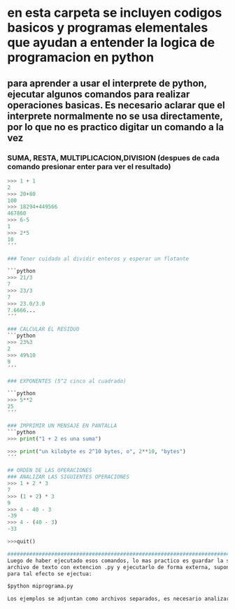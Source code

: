 # en esta carpeta se incluyen codigos basicos y programas elementales que ayudan a entender la logica de programacion en python

## para aprender a usar el interprete de python, ejecutar algunos comandos para realizar operaciones basicas. Es necesario aclarar que el interprete normalmente no se usa directamente, por lo que no es practico digitar un comando a la vez


### SUMA, RESTA, MULTIPLICACION,DIVISION (despues de cada comando presionar enter para ver el resultado)

```python
>>> 1 + 1
2
>>> 20+80
100
>>> 18294+449566
467860
>>> 6-5
1
>>> 2*5
10
´´´

### Tener cuidado al dividir enteros y esperar un flotante

```python
>>> 21/3
7
>>> 23/3
7
>>> 23.0/3.0
7.6666...
´´´

### CALCULAR EL RESIDUO
```python
>>> 23%3
2
>>> 49%10
9
´´´

### EXPONENTES (5^2 cinco al cuadrado)

```python
>>> 5**2
25
´´´

### IMPRIMIR UN MENSAJE EN PANTALLA
```python
>>> print("1 + 2 es una suma")

>>> print("un kilobyte es 2^10 bytes, o", 2**10, "bytes")
´´´

## ORDEN DE LAS OPERACIONES
### ANALIZAR LAS SIGUIENTES OPERACIONES
>>> 1 + 2 * 3
7
>>> (1 + 2) * 3
9
>>> 4 - 40 - 3
-39
>>> 4 - (40 - 3)
-33

>>>quit()

###########################################################################################################
Luego de haber ejecutado esos comandos, lo mas practico es guardar la secuencia de comandos que se quieren ejecutar en un
archivo de texto con extencion .py y ejecutarlo de forma externa, suponiendo que su archivo es miprograma.py
para tal efecto se ejectua:

$python miprograma.py

Los ejemplos se adjuntan como archivos separados, es necesario analizar cada uno y ejecutarlos



















